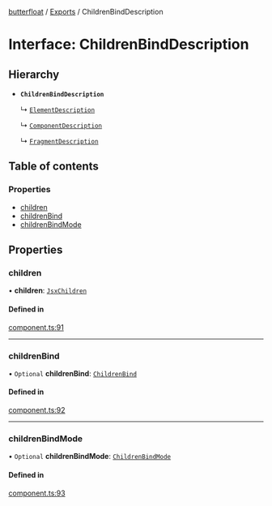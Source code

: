 [butterfloat](../README.md) / [Exports](../modules.md) / ChildrenBindDescription

# Interface: ChildrenBindDescription

## Hierarchy

- **`ChildrenBindDescription`**

  ↳ [`ElementDescription`](ElementDescription.md)

  ↳ [`ComponentDescription`](ComponentDescription.md)

  ↳ [`FragmentDescription`](FragmentDescription.md)

## Table of contents

### Properties

- [children](ChildrenBindDescription.md#children)
- [childrenBind](ChildrenBindDescription.md#childrenbind)
- [childrenBindMode](ChildrenBindDescription.md#childrenbindmode)

## Properties

### children

• **children**: [`JsxChildren`](../modules.md#jsxchildren)

#### Defined in

[component.ts:91](https://github.com/WorldMaker/butterfloat/blob/65246bd/component.ts#L91)

___

### childrenBind

• `Optional` **childrenBind**: [`ChildrenBind`](../modules.md#childrenbind)

#### Defined in

[component.ts:92](https://github.com/WorldMaker/butterfloat/blob/65246bd/component.ts#L92)

___

### childrenBindMode

• `Optional` **childrenBindMode**: [`ChildrenBindMode`](../modules.md#childrenbindmode)

#### Defined in

[component.ts:93](https://github.com/WorldMaker/butterfloat/blob/65246bd/component.ts#L93)
